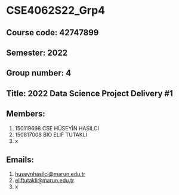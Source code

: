 # CSE4062S22_Grp4
## Course code: 42747899 </br>
## Semester: 2022 </br>
## Group number: 4  </br>
## Title: 2022 Data Science Project Delivery #1  </br>
## Members:
1. 150119698    CSE    HÜSEYİN    HASILCI </br>
2. 150817008    BIO    ELİF    TUTAKLİ </br>
3. x
## Emails:
1. huseynhasilci@marun.edu.tr </br>
2. eliftutakli@marun.edu.tr </br>
3. x
